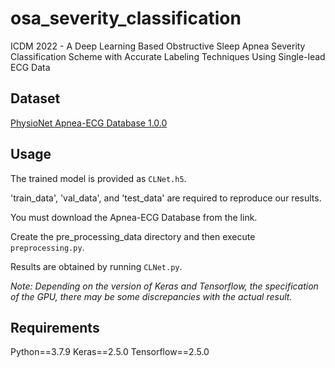 # osa_severity_classification
ICDM 2022 - A Deep Learning Based Obstructive Sleep Apnea Severity Classification Scheme with Accurate Labeling Techniques Using Single-lead ECG Data

## Dataset
[PhysioNet Apnea-ECG Database 1.0.0](https://physionet.org/content/apnea-ecg/1.0.0/)

## Usage
The trained model is provided as `CLNet.h5`.

'train_data', 'val_data', and 'test_data' are required to reproduce our results.

You must download the Apnea-ECG Database from the link. 

Create the pre_processing_data directory and then execute `preprocessing.py`.

Results are obtained by running `CLNet.py`.

*Note: Depending on the version of Keras and Tensorflow, the specification of the GPU, there may be some discrepancies with the actual result.*

## Requirements
Python==3.7.9 Keras==2.5.0 Tensorflow==2.5.0
